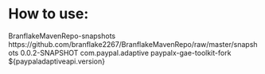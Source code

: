 How to use:
==========

<repositories>
    <repository>
        <id>BranflakeMavenRepo-snapshots</id>
        <url>https://github.com/branflake2267/BranflakeMavenRepo/raw/master/snapshots</url>
    </repository>
</repositories>

<properties>
    <paypaladaptiveapi.version>0.0.2-SNAPSHOT</paypaladaptiveapi.version>
</properties>

<dependencies>
    <dependency>
        <groupId>com.paypal.adaptive</groupId>
        <artifactId>paypalx-gae-toolkit-fork</artifactId>
        <version>${paypaladaptiveapi.version}</version>
    </dependency>
<dependencies>